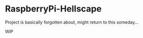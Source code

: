 # RaspberryPi-Hellscape

Project is basically forgotten about, might return to this someday...

WIP
